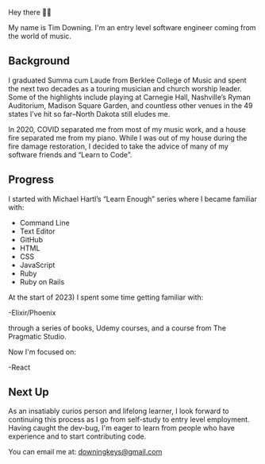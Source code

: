 Hey there 👋🏻

My name is Tim Downing. I'm an entry level software engineer coming from the world of music.

## Background

I graduated Summa cum Laude from Berklee College of Music and spent the next two decades as a touring musician and church worship leader. Some of the highlights include playing at Carnegie Hall, Nashville’s Ryman Auditorium, Madison Square Garden, and countless other venues in the 49 states I’ve hit so far–North Dakota still eludes me.

In 2020, COVID separated me from most of my music work, and a house fire separated me from my piano. While I was out of my house during the fire damage restoration, I decided to take the advice of many of my software friends and “Learn to Code”.

## Progress

I started with Michael Hartl’s “Learn Enough” series where I became familiar with:
- Command Line
- Text Editor
- GitHub
- HTML
- CSS
- JavaScript
- Ruby
- Ruby on Rails

At the start of 2023) I spent some time getting familiar with:

-Elixir/Phoenix

through a series of books, Udemy courses, and a course from The Pragmatic Studio.

Now I'm focused on:

-React

## Next Up

As an insatiably curios person and lifelong learner, I look forward to continuing this process as I go from self-study to entry level employment. Having caught the dev-bug, I'm eager to learn from people who have experience and to start contributing code.

You can email me at: downingkeys@gmail.com
